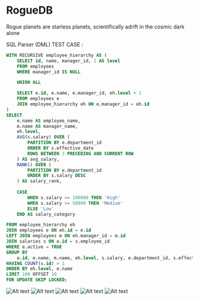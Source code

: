 # RogueDB
Rogue planets are starless planets, scientifically adrift in the cosmic dark alone




SQL Parser (DML) TEST CASE :

```sql
WITH RECURSIVE employee_hierarchy AS (
    SELECT id, name, manager_id, 1 AS level
    FROM employees
    WHERE manager_id IS NULL

    UNION ALL

    SELECT e.id, e.name, e.manager_id, eh.level + 1
    FROM employees e
    JOIN employee_hierarchy eh ON e.manager_id = eh.id
)
SELECT 
    e.name AS employee_name,
    m.name AS manager_name,
    eh.level,
    AVG(s.salary) OVER (
        PARTITION BY e.department_id 
        ORDER BY s.effective_date 
        ROWS BETWEEN 3 PRECEDING AND CURRENT ROW
    ) AS avg_salary,
    RANK() OVER (
        PARTITION BY e.department_id 
        ORDER BY s.salary DESC
    ) AS salary_rank,
    
    CASE 
        WHEN s.salary >= 100000 THEN 'High'
        WHEN s.salary >= 50000 THEN 'Medium'
        ELSE 'Low'
    END AS salary_category

FROM employee_hierarchy eh
JOIN employees e ON eh.id = e.id
LEFT JOIN employees m ON eh.manager_id = m.id
JOIN salaries s ON e.id = s.employee_id
WHERE e.active = TRUE
GROUP BY 
    e.id, e.name, m.name, eh.level, s.salary, e.department_id, s.effective_date
HAVING COUNT(s.id) > 1
ORDER BY eh.level, e.name
LIMIT 100 OFFSET 10
FOR UPDATE SKIP LOCKED;
```

![Alt text](Parse%20Tree/parseTree1.png)
![Alt text](Parse%20Tree/parseTree2.png)
![Alt text](Parse%20Tree/parseTree3.png)
![Alt text](Parse%20Tree/parseTree4.png)
![Alt text](Parse%20Tree/parseTree5.png)


